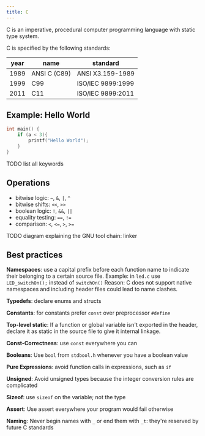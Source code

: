 ```yaml
---
title: C
---
```


C is an imperative, procedural computer programming language with static type system.

C is specified by the following standards:

| year | name | standard |
|----|----|---|
| 1989 | ANSI C (C89) | ANSI X3.159-1989 |
| 1999 | C99 | ISO/IEC 9899:1999 |
| 2011 | C11 | ISO/IEC 9899:2011 |


## Example: Hello World
```c
int main() {
	if (a < 3){
		printf("Hello World");
	}
}
```

TODO list all keywords


## Operations
* bitwise logic: `~`, `&`, `|`, `^`
* bitwise shifts: `<<`, `>>`
* boolean logic: `!`, `&&`, `||`
* equality testing: `==`, `!=`
* comparison: `<`, `<=`, `>`, `>=`



TODO diagram explaining the GNU tool chain: linker


## Best practices

**Namespaces**: use a capital prefix before each function name to indicate their belonging to a certain source file.
Example: in `led.c` use `LED_switchOn();` instead of `switchOn()`
Reason: C does not support native namespaces and including header files could lead to name clashes.

**Typedefs**: declare enums and structs


**Constants**: for constants prefer `const` over preprocessor `#define`


**Top-level static**: If a function or global variable isn't exported in the header, declare it as static in the source file to give it internal linkage.

**Const-Correctness**: use `const` everywhere you can


**Booleans**: Use `bool` from `stdbool.h` whenever you have a boolean value

**Pure Expressions**: avoid function calls in expressions, such as `if`

**Unsigned**: Avoid unsigned types because the integer conversion rules are complicated

**Sizeof**: use `sizeof` on the variable; not the type

**Assert**: Use assert everywhere your program would fail otherwise

**Naming**: Never begin names with `_` or end them with `_t`: they're reserved by future C standards
